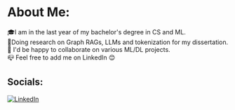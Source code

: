 # About Me:
🎓I am in the last year of my bachelor's degree in CS and ML. <br>🔬Doing research on Graph RAGs, LLMs and tokenization for my dissertation.<br>👏 I'd be happy to collaborate on various ML/DL projects.<br>📪 Feel free to add me on LinkedIn 😊


## Socials:
[![LinkedIn](https://img.shields.io/badge/LinkedIn-%230077B5.svg?logo=linkedin&logoColor=white)](https://linkedin.com/in/egor-safronov-a21329214) 
